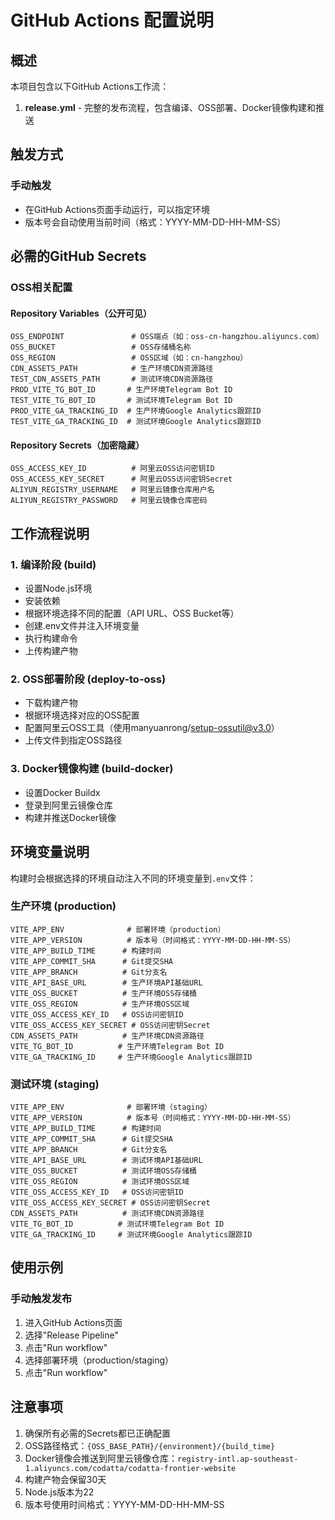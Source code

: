# GitHub Actions 配置说明

## 概述

本项目包含以下GitHub Actions工作流：

1. **release.yml** - 完整的发布流程，包含编译、OSS部署、Docker镜像构建和推送

## 触发方式

### 手动触发

- 在GitHub Actions页面手动运行，可以指定环境
- 版本号会自动使用当前时间（格式：YYYY-MM-DD-HH-MM-SS）

## 必需的GitHub Secrets

### OSS相关配置

#### Repository Variables（公开可见）

```
OSS_ENDPOINT               # OSS端点（如：oss-cn-hangzhou.aliyuncs.com）
OSS_BUCKET                 # OSS存储桶名称
OSS_REGION                 # OSS区域（如：cn-hangzhou）
CDN_ASSETS_PATH            # 生产环境CDN资源路径
TEST_CDN_ASSETS_PATH       # 测试环境CDN资源路径
PROD_VITE_TG_BOT_ID       # 生产环境Telegram Bot ID
TEST_VITE_TG_BOT_ID       # 测试环境Telegram Bot ID
PROD_VITE_GA_TRACKING_ID  # 生产环境Google Analytics跟踪ID
TEST_VITE_GA_TRACKING_ID  # 测试环境Google Analytics跟踪ID
```

#### Repository Secrets（加密隐藏）

```
OSS_ACCESS_KEY_ID          # 阿里云OSS访问密钥ID
OSS_ACCESS_KEY_SECRET      # 阿里云OSS访问密钥Secret
ALIYUN_REGISTRY_USERNAME   # 阿里云镜像仓库用户名
ALIYUN_REGISTRY_PASSWORD   # 阿里云镜像仓库密码
```

## 工作流程说明

### 1. 编译阶段 (build)

- 设置Node.js环境
- 安装依赖
- 根据环境选择不同的配置（API URL、OSS Bucket等）
- 创建.env文件并注入环境变量
- 执行构建命令
- 上传构建产物

### 2. OSS部署阶段 (deploy-to-oss)

- 下载构建产物
- 根据环境选择对应的OSS配置
- 配置阿里云OSS工具（使用manyuanrong/setup-ossutil@v3.0）
- 上传文件到指定OSS路径

### 3. Docker镜像构建 (build-docker)

- 设置Docker Buildx
- 登录到阿里云镜像仓库
- 构建并推送Docker镜像

## 环境变量说明

构建时会根据选择的环境自动注入不同的环境变量到`.env`文件：

### 生产环境 (production)

```
VITE_APP_ENV              # 部署环境（production）
VITE_APP_VERSION          # 版本号（时间格式：YYYY-MM-DD-HH-MM-SS）
VITE_APP_BUILD_TIME      # 构建时间
VITE_APP_COMMIT_SHA      # Git提交SHA
VITE_APP_BRANCH          # Git分支名
VITE_API_BASE_URL        # 生产环境API基础URL
VITE_OSS_BUCKET          # 生产环境OSS存储桶
VITE_OSS_REGION          # 生产环境OSS区域
VITE_OSS_ACCESS_KEY_ID   # OSS访问密钥ID
VITE_OSS_ACCESS_KEY_SECRET # OSS访问密钥Secret
CDN_ASSETS_PATH          # 生产环境CDN资源路径
VITE_TG_BOT_ID          # 生产环境Telegram Bot ID
VITE_GA_TRACKING_ID     # 生产环境Google Analytics跟踪ID
```

### 测试环境 (staging)

```
VITE_APP_ENV              # 部署环境（staging）
VITE_APP_VERSION          # 版本号（时间格式：YYYY-MM-DD-HH-MM-SS）
VITE_APP_BUILD_TIME      # 构建时间
VITE_APP_COMMIT_SHA      # Git提交SHA
VITE_APP_BRANCH          # Git分支名
VITE_API_BASE_URL        # 测试环境API基础URL
VITE_OSS_BUCKET          # 测试环境OSS存储桶
VITE_OSS_REGION          # 测试环境OSS区域
VITE_OSS_ACCESS_KEY_ID   # OSS访问密钥ID
VITE_OSS_ACCESS_KEY_SECRET # OSS访问密钥Secret
CDN_ASSETS_PATH          # 测试环境CDN资源路径
VITE_TG_BOT_ID          # 测试环境Telegram Bot ID
VITE_GA_TRACKING_ID     # 测试环境Google Analytics跟踪ID
```

## 使用示例

### 手动触发发布

1. 进入GitHub Actions页面
2. 选择"Release Pipeline"
3. 点击"Run workflow"
4. 选择部署环境（production/staging）
5. 点击"Run workflow"

## 注意事项

1. 确保所有必需的Secrets都已正确配置
2. OSS路径格式：`{OSS_BASE_PATH}/{environment}/{build_time}`
3. Docker镜像会推送到阿里云镜像仓库：`registry-intl.ap-southeast-1.aliyuncs.com/codatta/codatta-frontier-website`
4. 构建产物会保留30天
5. Node.js版本为22
6. 版本号使用时间格式：YYYY-MM-DD-HH-MM-SS
